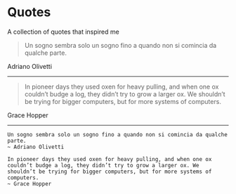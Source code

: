 # Quotes
A collection of quotes that inspired me

> Un sogno sembra solo un sogno fino a quando non si comincia da qualche parte.

Adriano Olivetti

---

> In pioneer days they used oxen for heavy pulling, and when one ox couldn’t budge a log, they didn’t try to grow a larger ox. We shouldn’t be trying for bigger computers, but for more systems of computers.

Grace Hopper

---

```
Un sogno sembra solo un sogno fino a quando non si comincia da qualche parte.
~ Adriano Olivetti

```

```
In pioneer days they used oxen for heavy pulling, and when one ox couldn’t budge a log, they didn’t try to grow a larger ox. We shouldn’t be trying for bigger computers, but for more systems of computers.
~ Grace Hopper
```